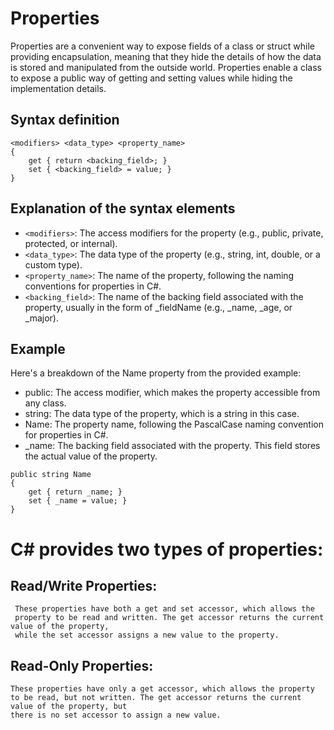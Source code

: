 # Properties 

Properties are a convenient way to expose fields of a class or struct while providing encapsulation, meaning that they hide the details of how the data is stored and manipulated from the outside world. Properties enable a class to expose a public way of getting and setting values while hiding the implementation details.

## Syntax definition

```
<modifiers> <data_type> <property_name>
{
    get { return <backing_field>; }
    set { <backing_field> = value; }
}
```

## Explanation of the syntax elements

- `<modifiers>`: The access modifiers for the property (e.g., public, private, protected, or internal). 
- `<data_type>`: The data type of the property (e.g., string, int, double, or a custom type).
- `<property_name>`: The name of the property, following the naming conventions for properties in C#.
- `<backing_field>`: The name of the backing field associated with the property, usually in the form of _fieldName (e.g., _name, _age, or _major).

## Example
 
 Here's a breakdown of the Name property from the provided example:

- public: The access modifier, which makes the property accessible from any class.
- string: The data type of the property, which is a string in this case.
- Name: The property name, following the PascalCase naming convention for properties in C#.
- _name: The backing field associated with the property. This field stores the actual value of the property.

```
public string Name
{
    get { return _name; }
    set { _name = value; }
}
```

# C# provides two types of properties: 
         
## Read/Write Properties: 
                            
     These properties have both a get and set accessor, which allows the 
     property to be read and written. The get accessor returns the current value of the property, 
     while the set accessor assigns a new value to the property.


## Read-Only Properties: 
                                            
    These properties have only a get accessor, which allows the property
    to be read, but not written. The get accessor returns the current value of the property, but 
    there is no set accessor to assign a new value.

